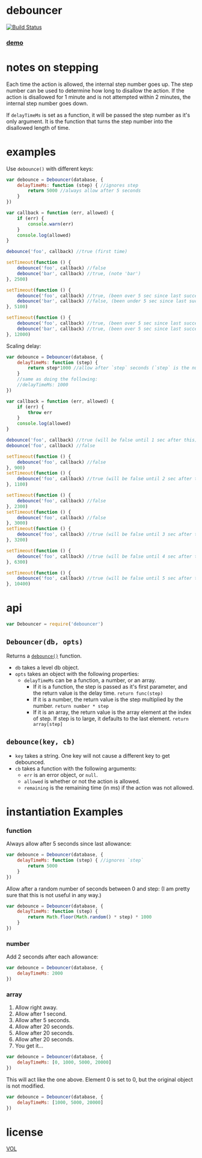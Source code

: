 debouncer
=============

[![Build Status](https://travis-ci.org/ArtskydJ/debouncer.svg)](https://travis-ci.org/ArtskydJ/debouncer)

### [demo](http://artskydj.github.io/debouncer/)

# notes on stepping

Each time the action is allowed, the internal step number goes up. The step number can be used to determine how long to disallow the action. If the action is disallowed for 1 minute and is not attempted within 2 minutes, the internal step number goes down.

If `delayTimeMs` is set as a function, it will be passed the step number as it's only argument. It is the function that turns the step number into the disallowed length of time.

# examples

Use `debounce()` with different keys:

```js
var debounce = Debouncer(database, {
	delayTimeMs: function (step) { //ignores step
		return 5000 //always allow after 5 seconds
	}
})

var callback = function (err, allowed) {
	if (err) {
		console.warn(err)
	}
	console.log(allowed)
}

debounce('foo', callback) //true (first time)

setTimeout(function () {
	debounce('foo', callback) //false
	debounce('bar', callback) //true, (note 'bar')
}, 2500)

setTimeout(function () {
	debounce('foo', callback) //true, (been over 5 sec since last success)
	debounce('bar', callback) //false, (been under 5 sec since last success)
}, 5100)

setTimeout(function () {
	debounce('foo', callback) //true, (been over 5 sec since last success)
	debounce('bar', callback) //true, (been over 5 sec since last success)
}, 12000)
```

Scaling delay:

```js
var debounce = Debouncer(database, {
	delayTimeMs: function (step) {
		return step*1000 //allow after `step` seconds (`step` is the number of successes)
	}
	//same as doing the following:
	//delayTimeMs: 1000
})

var callback = function (err, allowed) {
	if (err) {
		throw err
	}
	console.log(allowed)
}

debounce('foo', callback) //true (will be false until 1 sec after this)
debounce('foo', callback) //false

setTimeout(function () {
	debounce('foo', callback) //false
}, 900)
setTimeout(function () {
	debounce('foo', callback) //true (will be false until 2 sec after this)
}, 1100)

setTimeout(function () {
	debounce('foo', callback) //false
}, 2300)
setTimeout(function () {
	debounce('foo', callback) //false
}, 3000)
setTimeout(function () {
	debounce('foo', callback) //true (will be false until 3 sec after this)
}, 3200)

setTimeout(function () {
	debounce('foo', callback) //true (will be false until 4 sec after this)
}, 6300)

setTimeout(function () {
	debounce('foo', callback) //true (will be false until 5 sec after this)
}, 10400)
```

# api

```js
var Debouncer = require('debouncer')
```

## `Debouncer(db, opts)`

Returns a [`debounce()`](#debouncekey-cb) function.

- `db` takes a level db object.
- `opts` takes an object with the following properties:
	- `delayTimeMs` can be a function, a number, or an array.
		- If it is a function, the step is passed as it's first parameter, and the return value is the delay time. `return func(step)`
		- If it is a number, the return value is the step multiplied by the number. `return number * step`
		- If it is an array, the return value is the array element at the index of step. If step is to large, it defaults to the last element. `return array[step]`

## `debounce(key, cb)`

- `key` takes a string. One key will not cause a different key to get debounced.
- `cb` takes a function with the following arguments:
	- `err` is an error object, or `null`.
	- `allowed` is whether or not the action is allowed.
	- `remaining` is the remaining time (in ms) if the action was not allowed.

# instantiation Examples

### function

Always allow after 5 seconds since last allowance:

```js
var debounce = Debouncer(database, {
	delayTimeMs: function (step) { //ignores `step`
		return 5000
	}
})
```

Allow after a random number of seconds between 0 and step: (I am pretty sure that this is not useful in any way.)

```js
var debounce = Debouncer(database, {
	delayTimeMs: function (step) {
		return Math.floor(Math.random() * step) * 1000
	}
})

```

### number

Add 2 seconds after each allowance:

```js
var debounce = Debouncer(database, {
	delayTimeMs: 2000
})
```

### array

1. Allow right away.
2. Allow after 1 second.
3. Allow after 5 seconds.
4. Allow after 20 seconds.
5. Allow after 20 seconds.
6. Allow after 20 seconds.
7. You get it...

```js
var debounce = Debouncer(database, {
	delayTimeMs: [0, 1000, 5000, 20000]
})
```

This will act like the one above. Element 0 is set to 0, but the original object is not modified.

```js
var debounce = Debouncer(database, {
	delayTimeMs: [1000, 5000, 20000]
})
```

# license

[VOL](http://veryopenlicense.com)
